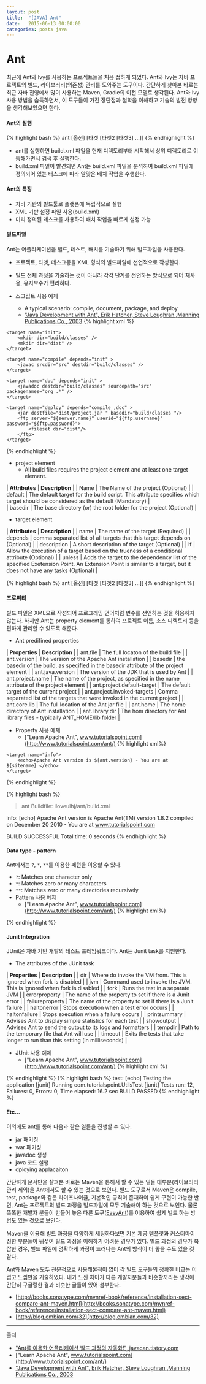 ```yaml
---
layout: post
title:  "[JAVA] Ant"
date:   2015-06-13 00:00:00
categories: posts java
---
```


# Ant

최근에 Ant와 Ivy를 사용하는 프로젝트들을 처음 접하게 되었다. 
Ant와 Ivy는 자바 프로젝트의 빌드, 라이브러리(의존성) 관리를 도와주는 도구이다.
간단하게 찾아본 바로는 최근 자바 진영에서 많이 사용하는 Maven, Gradle의 이전 모델로 생각된다.
Ant와 Ivy 사용 방법을 습득하면서, 이 도구들이 가진 장단점과 철학을 이해하고 기술의 발전 방향을 생각해보았으면 한다. 

#### Ant의 실행

{% highlight bash %}
ant [옵션] [타겟 [타겟2 [타겟3] ...]]
{% endhighlight %}

* ant를 실행하면 build.xml 파일을 현재 디렉토리부터 시작해서 상위 디렉토리로 이동해가면서 검색 후 실행한다.
* build.xml 파일이 발견되면 Ant는 build.xml 파일을 분석하여 build.xml 파일에 정의되어 있는 태스크에 따라 알맞은 배치 작업을 수행한다.

#### Ant의 특징

* 자바 기반의 빌드툴로 플랫폼에 독립적으로 실행
* XML 기반 설정 파일 사용(build.xml)
* 미리 정의된 테스크를 사용하여 배치 작업을 빠르게 설정 가능

#### 빌드파일
Ant는 어플리케이션을 빌드, 테스트, 배치를 기술하기 위해 빌드파일을 사용한다.

* 프로젝트, 타겟, 테스크등을 XML 형식의 빌드파일에 선언적으로 작성한다.
* 빌드 전체 과정을 기술하는 것이 아니라 각각 단계를 선언하는 방식으로 되어 재사용, 유지보수가 편리하다.

* 스크립트 사용 예제
	* A typical scenario: compile, document, package, and deploy
	* ["Java Development with Ant", Erik Hatcher, Steve Loughran ,Manning Publications Co., 2003](http://www.manning.com/hatcher/)
{% highlight xml %}
<?xml version="1.0" ?>
<project name="Our Project" default="deploy">

	<target name="init">
		<mkdir dir="build/classes" />
		<mkdir dir="dist" />
	</target>

	<target name="compile" depends="init" >
		<javac srcdir="src" destdir="build/classes" />
	</target>

	<target name="doc" depends="init" >
		<javadoc destdir="build/classes" sourcepath="src" packagenames="org .*" />
	</target>

	<target name="deploy" depends="compile ,doc" >
		<jar destfile="dist/project.jar " basedir="build/classes "/>
		<ftp server="${server.name}" userid="${ftp.username}" password="${ftp.password}">
			<fileset dir="dist"/>
		</ftp>
	</target>

</project>
{% endhighlight %}

* project element
	* All build files requires the project element and at least one target element.

| **Attributes** | **Description** |
| Name | The Name of the project (Optional) |
| default | The default target for the build script. This attribute specifies which target should be considered as the default (Mandatory) |  
| basedir | The base directory (or) the root folder for the project (Optional) |

* target element

| **Attributes** | **Description** |
| name | The name of the target (Required) |
| depends | comma separated list of all targets that this target depends on (Optional) |
| description | A short description of the target (Optional) |
| if | Allow the execution of a target based on the trueness of a conditional attribute (Optional) |
| unless | Adds the target to the dependency list of the specified Exetension Point. An Extension Point is similar to a target, but it does not have any tasks (Optional) |


{% highlight bash %}
  ant [옵션] [타겟 [타겟2 [타겟3] ...]]
{% endhighlight %}

#### 프로퍼티
빌드 파일은 XML으로 작성되어 프로그래밍 언어처럼 변수를 선언하는 것을 허용하지 않는다.
하지만 Ant는 property element를 통하여 프로젝트 이름, 소스 디렉토리 등을 편하게 관리할 수 있도록 해준다.

* Ant predifined properties

| **Properties** | **Description** |
| ant.file | The full locaton of the build file |
| ant.version | The version of the Apache Ant installation |
| basedir | the basedir of the build, as specified in the basedir attribute of the project element |
| ant.java.version | The version of the JDK that is used by Ant |
| ant.project.name | The name of the project, as specified in the name attribute of the project element |
| ant.project.default-target | The default target of the current project |
| ant.project.invoked-targets | Comma separated list of the targets that were invoked in the current project |
| ant.core.lib | The full location of the Ant jar file |
| ant.home | The home directory of Ant installation |
| ant.library.dir | The hom directory for Ant library files - typically ANT_HOME/lib folder | 

* Property 사용 예제
	* ["Learn Apache Ant", www.tutorialspoint.com](http://www.tutorialspoint.com/ant/)
{% highlight xml%}
<?xml version="1.0"?>

<project name="Hello World Project" default="info">
	<property name="sitename" value="www.tutorialspoint.com"/>
	
	<target name="info">
		<echo>Apache Ant version is ${ant.version} - You are at ${sitename} </echo>
	</target>
</project>
{% endhighlight %}

{% highlight bash %}
> ant
Buildfile: iloveulhj/ant/build.xml

info:
	[echo] Apache Ant version is Apache Ant(TM) version 1.8.2
	compiled on December 20 2010 - You are at www.tutorialspoint.com
	
BUILD SUCCESSFUL
Total time: 0 seconds
{% endhighlight %}

#### Data type - pattern
Ant에서는 `?`, `*`, `**`를 이용한 패턴을 이용할 수 있다.

* `?`: Matches one character only
* `*`: Matches zero or many characters
* `**`: Matches zero or many directories recursively
* Pattern 사용 예제
	* ["Learn Apache Ant", www.tutorialspoint.com](http://www.tutorialspoint.com/ant/)
{% highlight xml%}
<!-- Fileset -->
<fileset dir="${src}" casesensitive="yes">
	<include name="**/*.java"/>
	<exclude name="**/*Stub*"/>
</fileset>

<!-- Patternset -->
<patternset id="java.files.without.stubs">
	<include name="src/**/*.java"/>
	<exclude name="src/**/*Stub*"/>
</patternset>

<fileset dir="${src}" casesensitive="yes">
	<patternset refid="java.files.without.stubs"/>
</fileset>

<!-- Filelist -->
<filelist id="config.files" dir="${webapp.src.folder}">
	<file name="applicationConfig.xml"/>
	<file name="faces-config.xml"/>
	<file name="web.xml"/>
	<file name="portlet.xml"/>
</filelist>

<!-- Filterset -->
<copy todir="${output.dir}">
	<fileset dir="${releasenotes.dir}" includes="**/*.txt"/>
	<filterset>
		<filter token="VERSION" value="${current.version}"/>
	</filterset>
</copy>

<!-- Path -->
<path id="build.classpath.jar">
	<pathelement path="${env.J2EE_HOME}/${j2ee.jar}"/>
	<fileset dir="lib">
		<include name="**/*.jar"/>
	</fileset>
</path>
{% endhighlight %}

#### Junit Integration

JUnit은 자바 기반 개발의 테스트 프레임워크이다.
Ant는 Junit task를 지원한다. 

* The attributes of the JUnit task 

| **Properties** | **Description** |
| dir | Where do invoke the VM from. This is ignored when fork is disabled |
| jvm | Command used to invoke the JVM. This is ignored when fork is disabled |
| fork | Runs the test in a separate JVM |
| errorproperty | The name of the property to set if there is a Junit error | 
| failureproperty | The name of the property to set if there is a Junit failure |
| haltonerror | Stops execution when a test error occurs |
| haltonfailure | Stops execution when a failure occurs |
| printsummary | Advises Ant to display simple statistics for each test |
| showoutput | Advises Ant to send the output to its logs and formatters |
| tempdir | Path to the temporary file that Ant will use |
| timeout | Exits the tests that take longer to run than this setting (in milliseconds) |

* JUnit 사용 예제
	* ["Learn Apache Ant", www.tutorialspoint.com](http://www.tutorialspoint.com/ant/)
{% highlight xml %}
<target name="unittest">
	<junit haltonfailure="true" printsummary="true">
		<test name="com.tutorialspoint.UtilsTest"/>
	</junit>
</target>
{% endhighlight %}
{% highlight bash %}
test:
[echo] Testing the application
[junit] Running com.tutorialspoint.UtilsTest
[junit] Tests run: 12, Failures: 0, Errors: 0, Time elapsed: 16.2 sec
BUILD PASSED
{% endhighlight %}



#### Etc...
이외에도 ant를 통해 다음과 같은 일들을 진행할 수 있다.

* jar 패키징
* war 패키징
* javadoc 생성
* java 코드 실행
* dploying applacaiton

간단하게 문서만을 살펴본 바로는 Maven을 통해서 할 수 있는 일들 대부분(라이브러리 관리 제외)을 Ant에서도 할 수 있는 것으로 보인다.
빌드 도구로서 Maven은 compile, test, package와 같은 라이프사이클, 기본적인 규칙이 존재하여 쉽게 구현이 가능한 반면,
Ant는 프로젝트의 빌드 과정을 빌드파일에 모두 기술해야 하는 것으로 보인다. 
물론 똑똑한 개발자 분들이 만들어 놓은 다른 도구([EasyAnt](http://ant.apache.org/easyant/index.html))를 이용하여 쉽게 빌드 하는 방법도 있는 것으로 보인다. 

Maven을 이용해 빌드 과정을 다양하게 세팅하다보면 기본 제공 템플릿과 커스터마이징한 부분들이 뒤섞여 빌드 과정을 이해하기 어려운 경우가 있다.
빌드 과정의 경우가 복잡한 경우, 빌드 파일에 명확하게 과정이 드러나는 Ant의 방식이 더 좋을 수도 있을 것 같다.

Ant와 Maven 모두 전문적으로 사용해본적이 없어 각 빌드 도구들의 정확한 비교는 어렵고 느낌만을 기술하였다.
내가 느낀 차이가 다른 개발자분들과 비슷할까라는 생각에 간단히 구글링한 결과 비슷한 글들이 있어 첨부한다. 

* [http://books.sonatype.com/mvnref-book/reference/installation-sect-compare-ant-maven.html](http://books.sonatype.com/mvnref-book/reference/installation-sect-compare-ant-maven.html)
* [http://blog.embian.com/32](http://blog.embian.com/32)

--- 

출처

* ["Ant를 이용한 어플리케이션 빌드 과정의 자동화!", javacan.tistory.com](http://javacan.tistory.com/56)
* ["Learn Apache Ant", www.tutorialspoint.com](http://www.tutorialspoint.com/ant/)
* ["Java Development with Ant", Erik Hatcher, Steve Loughran ,Manning Publications Co., 2003](http://www.manning.com/hatcher/)
